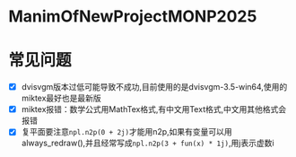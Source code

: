 # ManimOfNewProjectMONP2025
# 常见问题
- [x] dvisvgm版本过低可能导致不成功,目前使用的是dvisvgm-3.5-win64,使用的miktex最好也是最新版
- [x] miktex报错：数学公式用MathTex格式,有中文用Text格式,中文用其他格式会报错
- [x] 复平面要注意``` npl.n2p(0 + 2j) ```才能用n2p,如果有变量可以用always_redraw(),并且经常写成``` npl.n2p(3 + fun(x) * 1j) ```,用j表示虚数i
